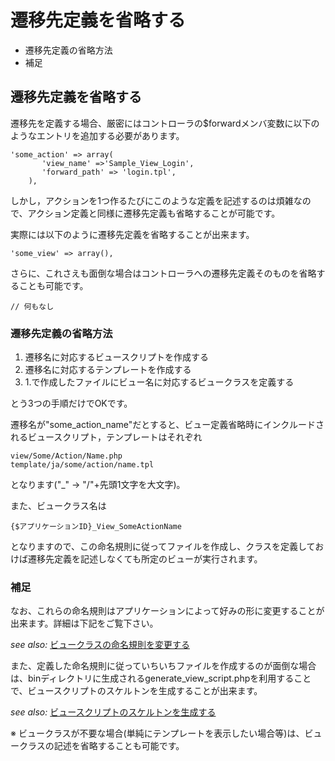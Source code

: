 # 遷移先定義を省略する
  - 遷移先定義の省略方法 
  - 補足 

## 遷移先定義を省略する

遷移先を定義する場合、厳密にはコントローラの$forwardメンバ変数に以下のようなエントリを追加する必要があります。

    'some_action' => array(
           'view_name' =>'Sample_View_Login',
           'forward_path' => 'login.tpl',
        ),

しかし，アクションを1つ作るたびにこのような定義を記述するのは煩雑なので、アクション定義と同様に遷移先定義も省略することが可能です。

実際には以下のように遷移先定義を省略することが出来ます。

    'some_view' => array(),

さらに、これさえも面倒な場合はコントローラへの遷移先定義そのものを省略することも可能です。

    // 何もなし

### 遷移先定義の省略方法

1. 遷移名に対応するビュースクリプトを作成する
2. 遷移名に対応するテンプレートを作成する
3. 1.で作成したファイルにビュー名に対応するビュークラスを定義する

とう3つの手順だけでOKです。

遷移名が"some\_action\_name"だとすると、ビュー定義省略時にインクルードされるビュースクリプト，テンプレートはそれぞれ

    view/Some/Action/Name.php
    template/ja/some/action/name.tpl

となります("\_" -> "/"+先頭1文字を大文字)。

また、ビュークラス名は

    {$アプリケーションID}_View_SomeActionName

となりますので、この命名規則に従ってファイルを作成し、クラスを定義しておけば遷移先定義を記述しなくても所定のビューが実行されます。

### 補足

なお、これらの命名規則はアプリケーションによって好みの形に変更することが出来ます。詳細は下記をご覧下さい。

_see also:_ [ビュークラスの命名規則を変更する](ethna-document-dev_guide-forward-view_namingconvention.md "ethna-document-dev\_guide-forward-view\_namingconvention (1240d)")

また、定義した命名規則に従っていちいちファイルを作成するのが面倒な場合は、binディレクトリに生成されるgenerate\_view\_script.phpを利用することで、ビュースクリプトのスケルトンを生成することが出来ます。

_see also:_ [ビュースクリプトのスケルトンを生成する](ethna-document-dev_guide-forward-skelton.md "ethna-document-dev\_guide-forward-skelton (1240d)")

※ ビュークラスが不要な場合(単純にテンプレートを表示したい場合等)は、ビュークラスの記述を省略することも可能です。


